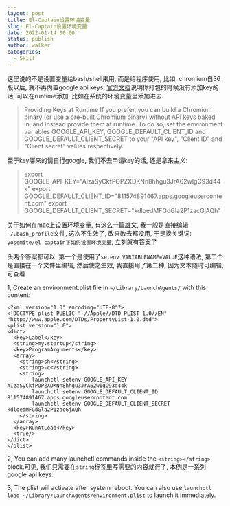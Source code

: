 ```yaml
---
layout: post
title: El-Captain设置环境变量
slug: El-Captain设置环境变量
date: 2022-01-14 00:00
status: publish
author: walker
categories: 
  - Skill
---
```


这里说的不是设置变量给bash/shell来用, 而是给程序使用, 比如, chromium自36版以后, 就不再内置google api keys, [官方文档](http://www.chromium.org/developers/how-tos/api-keys)说明你打包的时候没有添加key的话, 可以在runtime添加, 比如在系统的环境变量里添加进去.

>Providing Keys at Runtime
If you prefer, you can build a Chromium binary (or use a pre-built Chromium binary) without API keys baked in, and instead provide them at runtime. To do so, set the environment variables GOOGLE_API_KEY, GOOGLE_DEFAULT_CLIENT_ID and GOOGLE_DEFAULT_CLIENT_SECRET to your "API key", "Client ID" and "Client secret" values respectively.

至于key哪来的请自行google, 我们不去申请key的话, 还是拿来主义:

>export GOOGLE_API_KEY="AIzaSyCkfPOPZXDKNn8hhgu3JrA62wIgC93d44k"
export GOOGLE_DEFAULT_CLIENT_ID="811574891467.apps.googleusercontent.com"
export GOOGLE_DEFAULT_CLIENT_SECRET="kdloedMFGdGla2P1zacGjAQh"

关于如何在mac上设置环境变量, 有这么[一篇雄文](http://www.dowdandassociates.com/blog/content/howto-set-an-environment-variable-in-mac-os-x-terminal-only/), 我一般是直接编辑`~/.bash_profile`文件, 这次不生效了, 改来改去都没用, 于是换关键词: `yosemite/el captain下如何设置环境变量`, 立刻就有[答案](http://stackoverflow.com/questions/25385934/setting-environment-variables-via-launchd-conf-no-longer-works-in-os-x-yosemite)了

头两个答案都可以, 第一个是使用了`setenv VARIABLENAME=VALUE`这种语法, 第二个是直接在一个文件里编辑, 然后使之生效, 我直接用了第二种, 因为文本随时可编辑, 可查看

1, Create an environment.plist file in `~/Library/LaunchAgents/` with this content:
```
<?xml version="1.0" encoding="UTF-8"?>
<!DOCTYPE plist PUBLIC "-//Apple//DTD PLIST 1.0//EN" "http://www.apple.com/DTDs/PropertyList-1.0.dtd">
<plist version="1.0">
<dict>
  <key>Label</key>
  <string>my.startup</string>
  <key>ProgramArguments</key>
  <array>
    <string>sh</string>
    <string>-c</string>
    <string>
        launchctl setenv GOOGLE_API_KEY AIzaSyCkfPOPZXDKNn8hhgu3JrA62wIgC93d44k
        launchctl setenv GOOGLE_DEFAULT_CLIENT_ID 811574891467.apps.googleusercontent.com
        launchctl setenv GOOGLE_DEFAULT_CLIENT_SECRET kdloedMFGdGla2P1zacGjAQh
    </string>
  </array>
  <key>RunAtLoad</key>
  <true/>
</dict>
</plist>
```
2, You can add many launchctl commands inside the `<string></string>` block.可见, 我们只需要在`string`标签里写需要的内容就行了, 本例是一系列google api keys.

3, The plist will activate after system reboot. You can also use `launchctl load ~/Library/LaunchAgents/environment.plist` to launch it immediately.
